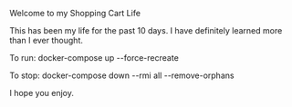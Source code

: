 Welcome to my Shopping Cart Life

This has been my life for the past 10 days.  I have definitely learned more than I ever thought.

To run: docker-compose up --force-recreate

To stop: docker-compose down --rmi all --remove-orphans

I hope you enjoy.